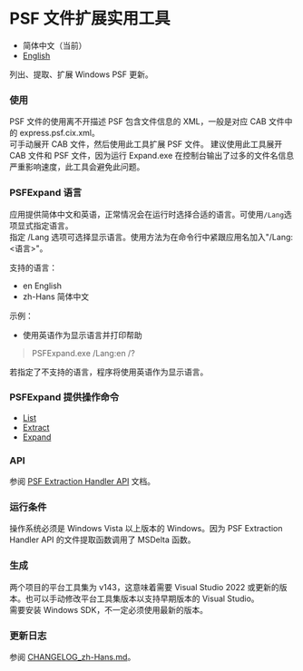 # PSF 文件扩展实用工具
- 简体中文（当前）
- [English](README.md)

列出、提取、扩展 Windows PSF 更新。
### 使用
PSF 文件的使用离不开描述 PSF 包含文件信息的 XML，一般是对应 CAB 文件中的 express.psf.cix.xml。  
可手动展开 CAB 文件，然后使用此工具扩展 PSF 文件。
建议使用此工具展开 CAB 文件和 PSF 文件，因为运行 Expand.exe 在控制台输出了过多的文件名信息严重影响速度，此工具会避免此问题。
### PSFExpand 语言
应用提供简体中文和英语，正常情况会在运行时选择合适的语言。可使用`/Lang`选项显式指定语言。  
指定 /Lang 选项可选择显示语言。使用方法为在命令行中紧跟应用名加入"/Lang:\<语言>"。

支持的语言：
- en         English
- zh-Hans    简体中文

示例：
- 使用英语作为显示语言并打印帮助
>PSFExpand.exe /Lang:en /?

若指定了不支持的语言，程序将使用英语作为显示语言。
### PSFExpand 提供操作命令
- [List](Documentation/List_zh-Hans.md)
- [Extract](Documentation/Extract_zh-Hans.md)
- [Expand](Documentation/Expand_zh-Hans.md)
### API
参阅 [PSF Extraction Handler API](Documentation/APIs_zh-Hans.md) 文档。
### 运行条件
操作系统必须是 Windows Vista 以上版本的 Windows。因为 PSF Extraction Handler API 的文件提取函数调用了 MSDelta 函数。
### 生成
两个项目的平台工具集为 v143，这意味着需要 Visual Studio 2022 或更新的版本。也可以手动修改平台工具集版本以支持早期版本的 Visual Studio。  
需要安装 Windows SDK，不一定必须使用最新的版本。
### 更新日志
参阅 [CHANGELOG_zh-Hans.md](CHANGELOG_zh-Hans.md)。
